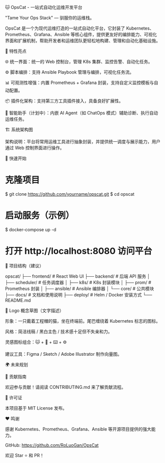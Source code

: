 🐱 OpsCat - 一站式自动化运维开发平台

"Tame Your Ops Stack" — 驯服你的运维栈。

OpsCat 是一个为现代运维打造的一站式自动化平台，它封装了 Kubernetes、Prometheus、Grafana、Ansible 等核心组件，提供更友好的编排能力、可视化界面和扩展机制，帮助开发者和运维团队更轻松地构建、管理和自动化基础设施。

🚀 特性亮点

🌐 统一界面：统一的 Web 控制台，管理 K8s 集群、监控告警、自动化任务。

⚙️ 脚本编排：支持 Ansible Playbook 管理与编排，可视化任务流。

📊 可观测性增强：内置 Prometheus + Grafana 封装，支持自定义监控模板与自动配置。

📦 插件化架构：支持第三方工具插件接入，具备良好扩展性。

🧠 智能助手（计划中）：内嵌 AI Agent（如 ChatOps 模式）辅助诊断、执行自动运维任务。

🏗️ 系统架构图




架构说明：平台将常用运维工具进行抽象封装，并提供统一调度与展示能力，用户通过 Web 控制界面进行操作。

🔧 快速开始

# 克隆项目
$ git clone https://github.com/yourname/opscat.git
$ cd opscat

# 启动服务（示例）
$ docker-compose up -d

# 打开 http://localhost:8080 访问平台

📁 项目结构（建议）

opscat/
├── frontend/         # React Web UI
├── backend/          # 后端 API 服务
│   ├── scheduler/    # 任务调度器
│   ├── k8s/          # K8s 封装模块
│   ├── prom/         # Prometheus 封装
│   ├── ansible/      # Ansible 编排器
│   └── core/         # 公共模块
├── docs/             # 文档和使用说明
├── deploy/           # Helm / Docker 安装方式
└── README.md

🎨 Logo 概念草图（文字描述）

形象：一只戴着工程帽的猫，坐在终端前。尾巴缠绕着 Kubernetes 标志的图标。

风格：简洁线稿 / 黑白主色 / 技术感十足但不失亲和力。

灵感图标组合：🐱 + 🧰 + ⌨️ + ⚙️

建议工具：Figma / Sketch / Adobe Illustrator 制作向量图。

🌍 未来规划



🤝 贡献指南

欢迎参与贡献！请阅读 CONTRIBUTING.md 来了解贡献流程。

📄 许可证

本项目基于 MIT License 发布。

❤️ 鸣谢

感谢 Kubernetes、Prometheus、Grafana、Ansible 等开源项目提供的强大能力。

GitHub: https://github.com/RoLuoGan/OpsCat

欢迎 Star ⭐ 和 PR！